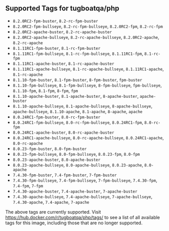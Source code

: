 ## Supported Tags for tugboatqa/php

* `8.2.0RC2-fpm-buster`, `8.2-rc-fpm-buster`
* `8.2.0RC2-fpm-bullseye`, `8.2-rc-fpm-bullseye`, `8.2.0RC2-fpm`, `8.2-rc-fpm`
* `8.2.0RC2-apache-buster`, `8.2-rc-apache-buster`
* `8.2.0RC2-apache-bullseye`, `8.2-rc-apache-bullseye`, `8.2.0RC2-apache`, `8.2-rc-apache`
* `8.1.11RC1-fpm-buster`, `8.1-rc-fpm-buster`
* `8.1.11RC1-fpm-bullseye`, `8.1-rc-fpm-bullseye`, `8.1.11RC1-fpm`, `8.1-rc-fpm`
* `8.1.11RC1-apache-buster`, `8.1-rc-apache-buster`
* `8.1.11RC1-apache-bullseye`, `8.1-rc-apache-bullseye`, `8.1.11RC1-apache`, `8.1-rc-apache`
* `8.1.10-fpm-buster`, `8.1-fpm-buster`, `8-fpm-buster`, `fpm-buster`
* `8.1.10-fpm-bullseye`, `8.1-fpm-bullseye`, `8-fpm-bullseye`, `fpm-bullseye`, `8.1.10-fpm`, `8.1-fpm`, `8-fpm`, `fpm`
* `8.1.10-apache-buster`, `8.1-apache-buster`, `8-apache-buster`, `apache-buster`
* `8.1.10-apache-bullseye`, `8.1-apache-bullseye`, `8-apache-bullseye`, `apache-bullseye`, `8.1.10-apache`, `8.1-apache`, `8-apache`, `apache`
* `8.0.24RC1-fpm-buster`, `8.0-rc-fpm-buster`
* `8.0.24RC1-fpm-bullseye`, `8.0-rc-fpm-bullseye`, `8.0.24RC1-fpm`, `8.0-rc-fpm`
* `8.0.24RC1-apache-buster`, `8.0-rc-apache-buster`
* `8.0.24RC1-apache-bullseye`, `8.0-rc-apache-bullseye`, `8.0.24RC1-apache`, `8.0-rc-apache`
* `8.0.23-fpm-buster`, `8.0-fpm-buster`
* `8.0.23-fpm-bullseye`, `8.0-fpm-bullseye`, `8.0.23-fpm`, `8.0-fpm`
* `8.0.23-apache-buster`, `8.0-apache-buster`
* `8.0.23-apache-bullseye`, `8.0-apache-bullseye`, `8.0.23-apache`, `8.0-apache`
* `7.4.30-fpm-buster`, `7.4-fpm-buster`, `7-fpm-buster`
* `7.4.30-fpm-bullseye`, `7.4-fpm-bullseye`, `7-fpm-bullseye`, `7.4.30-fpm`, `7.4-fpm`, `7-fpm`
* `7.4.30-apache-buster`, `7.4-apache-buster`, `7-apache-buster`
* `7.4.30-apache-bullseye`, `7.4-apache-bullseye`, `7-apache-bullseye`, `7.4.30-apache`, `7.4-apache`, `7-apache`

The above tags are currently supported. Visit https://hub.docker.com/r/tugboatqa/php/tags/ to see a list of all available tags for this image, including those that are no longer supported.
